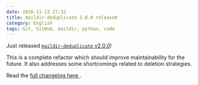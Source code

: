 ```yaml
---
date: 2016-11-13 17:32
title: maildir-deduplicate 2.0.0 released
category: English
tags: Git, GitHub, maildir, python, code
---
```


Just released [`maildir-deduplicate`
v2.0.0](https://pypi.python.org/pypi/maildir-deduplicate/2.0.0)!

This is a complete refactor which should improve maintainability for the
future. It also addresses some shortcomings related to deletion strategies.

Read the [full changelog here
](https://github.com/kdeldycke/maildir-deduplicate/blob/v2.0.0/CHANGES.rst#changelog).
